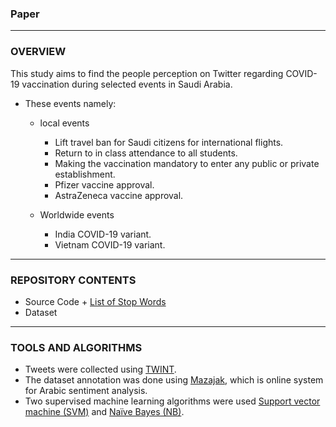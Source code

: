 <h3> Paper </h3>


<hr>
<h3> OVERVIEW </h3>

This study aims to find the people perception on Twitter regarding COVID-19 vaccination during selected events in Saudi Arabia.

- These events namely:
  - local events
    - Lift travel ban for Saudi citizens for international flights.
    - Return to in class attendance to all students. 
    - Making the vaccination mandatory to enter any public or private establishment. 
    - Pfizer vaccine approval.
    - AstraZeneca vaccine approval.
    
  - Worldwide events
    - India COVID-19 variant.
    - Vietnam COVID-19 variant.
  


<hr>

<h3> REPOSITORY CONTENTS </h3>

  - Source Code + [List of Stop Words](https://countwordsfree.com/stopwords/arabic)
  - Dataset

<hr>

<h3> TOOLS AND ALGORITHMS </h3>

  - Tweets were collected using [TWINT](https://github.com/twintproject/twint).
  - The dataset annotation was done using [Mazajak](http://mazajak.inf.ed.ac.uk:8000/), which is online system for Arabic sentiment analysis.
  - Two supervised machine learning algorithms were used [Support vector machine (SVM)]( https://scikit-learn.org/stable/modules/svm.html) and [Naïve Bayes (NB)](https://scikit-learn.org/stable/modules/naive_bayes.html).
